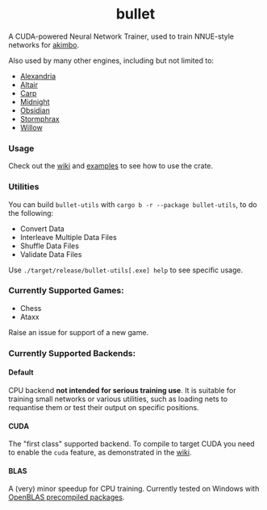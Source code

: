<div align="center">

# bullet

</div>

A CUDA-powered Neural Network Trainer, used to train NNUE-style networks for [akimbo](https://github.com/jw1912/akimbo).

Also used by many other engines, including but not limited to:
- [Alexandria](https://github.com/PGG106/Alexandria)
- [Altair](https://github.com/Alex2262/AltairChessEngine)
- [Carp](https://github.com/dede1751/carp)
- [Midnight](https://github.com/archishou/MidnightChessEngine)
- [Obsidian](https://github.com/gab8192/Obsidian)
- [Stormphrax](https://github.com/Ciekce/Stormphrax)
- [Willow](https://github.com/Adam-Kulju/Willow)

### Usage

Check out the [wiki](https://github.com/jw1912/bullet/wiki/2.-Getting-Started-with-bullet) and [examples](/examples) to see how to use the crate.

### Utilities

You can build `bullet-utils` with `cargo b -r --package bullet-utils`, to do the following:
- Convert Data
- Interleave Multiple Data Files
- Shuffle Data Files
- Validate Data Files

Use `./target/release/bullet-utils[.exe] help` to see specific usage.

### Currently Supported Games:
- Chess
- Ataxx

Raise an issue for support of a new game.

### Currently Supported Backends:
#### Default
CPU backend **not intended for serious training use**. It is suitable for training small networks or various utilities,
such as loading nets to requantise them or test their output on specific positions.

#### CUDA
The "first class" supported backend. To compile to target CUDA you need to enable the `cuda` feature,
as demonstrated in the [wiki](https://github.com/jw1912/bullet/wiki/2.-Getting-Started-with-bullet).

#### BLAS
A (very) minor speedup for CPU training. Currently tested on Windows with [OpenBLAS precompiled packages](https://github.com/OpenMathLib/OpenBLAS/releases).

